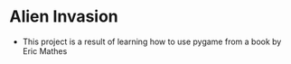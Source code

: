 # Alien Invasion
- This project is a result of learning how to use pygame from a book by Eric Mathes
